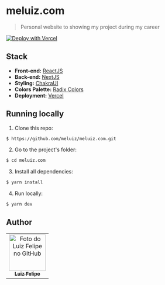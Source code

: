# meluiz.com
> Personal website to showing my project during my career

[![Deploy with Vercel](https://vercel.com/button)](https://vercel.com/new/clone?repository-url=https://github.com/meluiz/meluiz.com)

## Stack

- **Front-end:** [ReactJS](https://reactjs.org/)
- **Back-end:** [NextJS](https://nextjs.org/)
- **Styling:**  [ChakraUI](https://chakra-ui.com/)
- **Colors Palette:** [Radix Colors](https://www.radix-ui.com/colors)
- **Deployment:**  [Vercel](https://vercel.com/)

## Running locally

1. Clone this repo:

```sh
$ https://github.com/meluiz/meluiz.com.git
```

2. Go to the project's folder:

```sh
$ cd meluiz.com
```

3. Install all dependencies:

```sh
$ yarn install
```

4. Run locally:

```sh
$ yarn dev
```

## Author

<table>
  <tr>
    <td align="center">
      <a href="https://github.com/meluiz">
        <img src="https://avatars.githubusercontent.com/u/52682525?v=4" width="100px;" alt="Foto do Luiz Felipe no GitHub"/><br>
        <sub>
          <b>Luiz Felipe</b>
        </sub>
      </a>
    </td>
  </tr>
</table>
